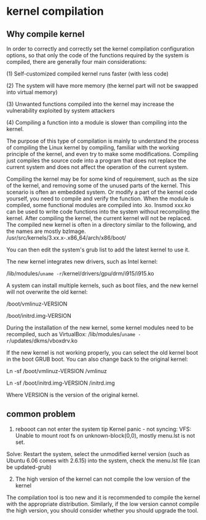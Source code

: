 # kernel compilation

## Why compile kernel

In order to correctly and correctly set the kernel compilation configuration options, so that only the code of the functions required by the system is compiled, there are generally four main considerations: 

\(1\) Self-customized compiled kernel runs faster \(with less code\) 

\(2\) The system will have more memory \(the kernel part will not be swapped into virtual memory\) 

\(3\) Unwanted functions compiled into the kernel may increase the vulnerability exploited by system attackers 

\(4\) Compiling a function into a module is slower than compiling into the kernel.



The purpose of this type of compilation is mainly to understand the process of compiling the Linux kernel by compiling, familiar with the working principle of the kernel, and even try to make some modifications. Compiling just compiles the source code into a program that does not replace the current system and does not affect the operation of the current system.

Compiling the kernel may be for some kind of requirement, such as the size of the kernel, and removing some of the unused parts of the kernel. This scenario is often an embedded system. Or modify a part of the kernel code yourself, you need to compile and verify the function. When the module is compiled, some functional modules are compiled into .ko. Insmod xxx.ko can be used to write code functions into the system without recompiling the kernel. After compiling the kernel, the current kernel will not be replaced. The compiled new kernel is often in a directory similar to the following, and the names are mostly bzImage. /usr/src/kernels/3.xx.x-.x86\_64/arch/x86/boot/ 

You can then edit the system's grub list to add the latest kernel to use it.

The new kernel integrates new drivers, such as Intel kernel: 

/lib/modules/`uname -r`/kernel/drivers/gpu/drm/i915/i915.ko

A system can install multiple kernels, such as boot files, and the new kernel will not overwrite the old kernel: 

/boot/vmlinuz-VERSION 

/boot/initrd.img-VERSION 

During the installation of the new kernel, some kernel modules need to be recompiled, such as VirtualBox: /lib/modules/`uname -r`/updates/dkms/vboxdrv.ko 

If the new kernel is not working properly, you can select the old kernel boot in the boot GRUB boot. You can also change back to the original kernel: 

Ln -sf /boot/vmlinuz-VERSION /vmlinuz 

Ln -sf /boot/initrd.img-VERSION /initrd.img 

Where VERSION is the version of the original kernel.



## common problem

1. rebooot can not enter the system tip Kernel panic - not syncing: VFS: Unable to mount root fs on unknown-block\(0,0\), mostly menu.lst is not set.

Solve: Restart the system, select the unmodified kernel version \(such as Ubuntu 6.06 comes with 2.6.15\) into the system, check the menu.lst file \(can be updated-grub\)

2. The high version of the kernel can not compile the low version of the kernel 

The compilation tool is too new and it is recommended to compile the kernel with the appropriate distribution. Similarly, if the low version cannot compile the high version, you should consider whether you should upgrade the tool.





